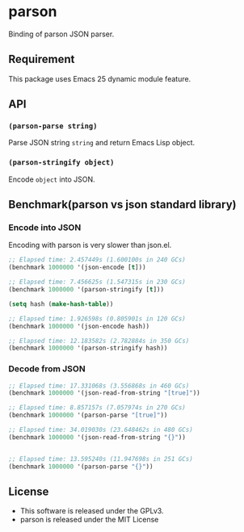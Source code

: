 # parson

Binding of parson JSON parser.

## Requirement

This package uses Emacs 25 dynamic module feature.


## API

### `(parson-parse string)`

Parse JSON string `string` and return Emacs Lisp object.

### `(parson-stringify object)`

Encode `object` into JSON.


## Benchmark(parson vs json standard library)

### Encode into JSON

Encoding with parson is very slower than json.el.

```lisp
;; Elapsed time: 2.457449s (1.600100s in 240 GCs)
(benchmark 1000000 '(json-encode [t]))

;; Elapsed time: 7.456625s (1.547315s in 230 GCs)
(benchmark 1000000 '(parson-stringify [t]))
```

```lisp
(setq hash (make-hash-table))

;; Elapsed time: 1.926598s (0.805901s in 120 GCs)
(benchmark 1000000 '(json-encode hash))

;; Elapsed time: 12.183582s (2.782884s in 350 GCs)
(benchmark 1000000 '(parson-stringify hash))
```

### Decode from JSON

```lisp
;; Elapsed time: 17.331068s (3.556868s in 460 GCs)
(benchmark 1000000 '(json-read-from-string "[true]"))

;; Elapsed time: 8.857157s (7.057974s in 270 GCs)
(benchmark 1000000 '(parson-parse "[true]"))
```

```lisp
;; Elapsed time: 34.019030s (23.648462s in 480 GCs)
(benchmark 1000000 '(json-read-from-string "{}"))


;; Elapsed time: 13.595240s (11.947698s in 251 GCs)
(benchmark 1000000 '(parson-parse "{}"))
```

## License

- This software is released under the GPLv3.
- parson is released under the MIT License

